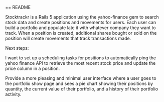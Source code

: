 == README

Stocktrackr is a Rails 5 application using the yahoo-finance gem to search stock data and create positions and movements for users.
Each user can build a portfolio and populate late it with whatever company they want to track. When a position is created, additional shares bought or sold on the position will create movements that track transactions made.

Next steps:

I want to set up a scheduling tasks for positions to automatically ping the yahoo finance API to retrieve the most recent stock price and update the price column in a position.

Provide a more pleasing and minimal user interface where a user goes to the portfolio show page and sees a pie chart showing their positions by quantity, the current value of their portfolio, and a history of their portfolio activity.

